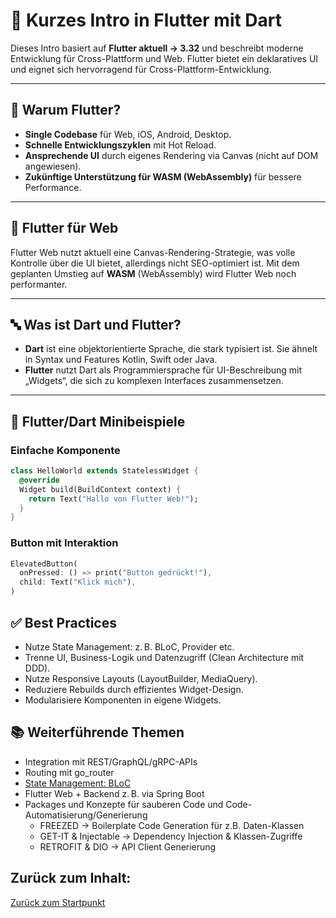 # 🎯 Kurzes Intro in Flutter mit Dart

Dieses Intro basiert auf **Flutter aktuell -> 3.32** und beschreibt moderne Entwicklung für Cross-Plattform und Web. 
Flutter 
bietet ein deklaratives UI und eignet sich hervorragend für Cross-Plattform-Entwicklung.

---

## 🚀 Warum Flutter?

- **Single Codebase** für Web, iOS, Android, Desktop.
- **Schnelle Entwicklungszyklen** mit Hot Reload.
- **Ansprechende UI** durch eigenes Rendering via Canvas (nicht auf DOM angewiesen).
- **Zukünftige Unterstützung für WASM (WebAssembly)** für bessere Performance.

---

## 🎯 Flutter für Web

Flutter Web nutzt aktuell eine Canvas-Rendering-Strategie, was volle Kontrolle über die UI bietet, allerdings nicht SEO-optimiert ist. Mit dem geplanten Umstieg auf **WASM** (WebAssembly) wird Flutter Web noch performanter.

---

## 🔤 Was ist Dart und Flutter?

- **Dart** ist eine objektorientierte Sprache, die stark typisiert ist. Sie ähnelt in Syntax und Features Kotlin, Swift oder Java.
- **Flutter** nutzt Dart als Programmiersprache für UI-Beschreibung mit „Widgets“, die sich zu komplexen Interfaces 
  zusammensetzen.

---

## 🧪 Flutter/Dart Minibeispiele

### Einfache Komponente

```dart
class HelloWorld extends StatelessWidget {
  @override
  Widget build(BuildContext context) {
    return Text("Hallo von Flutter Web!");
  }
}
```

### Button mit Interaktion
```dart
ElevatedButton(
  onPressed: () => print("Button gedrückt!"),
  child: Text("Klick mich"),
)
```

## ✅ Best Practices
- Nutze State Management: z. B. BLoC, Provider etc.
- Trenne UI, Business-Logik und Datenzugriff (Clean Architecture mit DDD).
- Nutze Responsive Layouts (LayoutBuilder, MediaQuery).
- Reduziere Rebuilds durch effizientes Widget-Design.
- Modularisiere Komponenten in eigene Widgets.


## 📚 Weiterführende Themen
- Integration mit REST/GraphQL/gRPC-APIs
- Routing mit go_router
- [State Management: BLoC](STATEMANAGEMENT_BLOC.md)
- Flutter Web + Backend z. B. via Spring Boot
- Packages und Konzepte für sauberen Code und Code-Automatisierung/Generierung
  - FREEZED -> Boilerplate Code Generation für z.B. Daten-Klassen
  - GET-IT & Injectable -> Dependency Injection & Klassen-Zugriffe
  - RETROFIT & DIO -> API Client Generierung

## Zurück zum Inhalt:
[Zurück zum Startpunkt](../README.md)